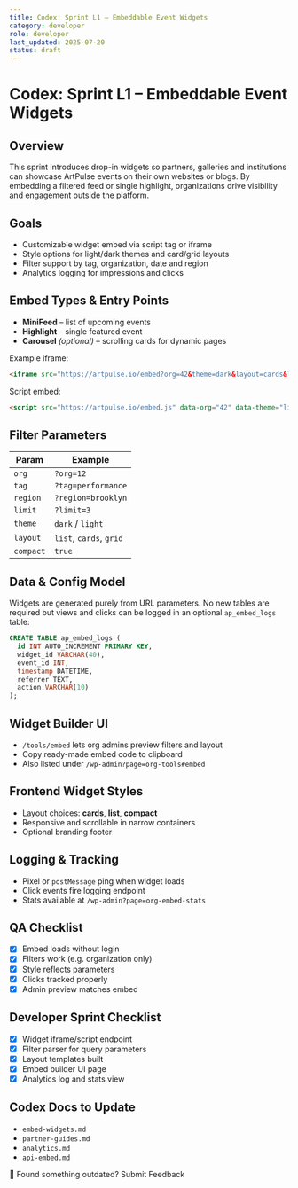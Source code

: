 ```yaml
---
title: Codex: Sprint L1 – Embeddable Event Widgets
category: developer
role: developer
last_updated: 2025-07-20
status: draft
---
```

# Codex: Sprint L1 – Embeddable Event Widgets

## Overview
This sprint introduces drop-in widgets so partners, galleries and institutions can showcase ArtPulse events on their own websites or blogs. By embedding a filtered feed or single highlight, organizations drive visibility and engagement outside the platform.

## Goals
- Customizable widget embed via script tag or iframe
- Style options for light/dark themes and card/grid layouts
- Filter support by tag, organization, date and region
- Analytics logging for impressions and clicks

## Embed Types & Entry Points
- **MiniFeed** – list of upcoming events
- **Highlight** – single featured event
- **Carousel** *(optional)* – scrolling cards for dynamic pages

Example iframe:
```html
<iframe src="https://artpulse.io/embed?org=42&theme=dark&layout=cards&limit=5"></iframe>
```

Script embed:
```html
<script src="https://artpulse.io/embed.js" data-org="42" data-theme="light" data-layout="list"></script>
```

## Filter Parameters
| Param   | Example                |
| ------- | ---------------------- |
| `org`   | `?org=12`              |
| `tag`   | `?tag=performance`     |
| `region`| `?region=brooklyn`     |
| `limit` | `?limit=3`             |
| `theme` | `dark` / `light`       |
| `layout`| `list`, `cards`, `grid`|
| `compact` | `true`               |

## Data & Config Model
Widgets are generated purely from URL parameters. No new tables are required but views and clicks can be logged in an optional `ap_embed_logs` table:
```sql
CREATE TABLE ap_embed_logs (
  id INT AUTO_INCREMENT PRIMARY KEY,
  widget_id VARCHAR(40),
  event_id INT,
  timestamp DATETIME,
  referrer TEXT,
  action VARCHAR(10)
);
```

## Widget Builder UI
- `/tools/embed` lets org admins preview filters and layout
- Copy ready-made embed code to clipboard
- Also listed under `/wp-admin?page=org-tools#embed`

## Frontend Widget Styles
- Layout choices: **cards**, **list**, **compact**
- Responsive and scrollable in narrow containers
- Optional branding footer

## Logging & Tracking
- Pixel or `postMessage` ping when widget loads
- Click events fire logging endpoint
- Stats available at `/wp-admin?page=org-embed-stats`

## QA Checklist
- [x] Embed loads without login
- [x] Filters work (e.g. organization only)
- [x] Style reflects parameters
- [x] Clicks tracked properly
- [x] Admin preview matches embed

## Developer Sprint Checklist
- [x] Widget iframe/script endpoint
- [x] Filter parser for query parameters
- [x] Layout templates built
- [x] Embed builder UI page
- [x] Analytics log and stats view

## Codex Docs to Update
- `embed-widgets.md`
- `partner-guides.md`
- `analytics.md`
- `api-embed.md`

💬 Found something outdated? Submit Feedback
